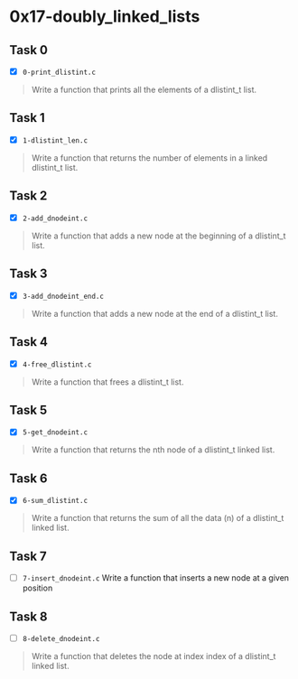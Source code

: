 # 0x17-doubly_linked_lists

## Task 0
- [x] `0-print_dlistint.c`
> Write a function that prints all the elements of a dlistint_t list.

## Task 1
- [x] `1-dlistint_len.c`
> Write a function that returns the number of elements in a linked dlistint_t list.

## Task 2
- [x] `2-add_dnodeint.c`
> Write a function that adds a new node at the beginning of a dlistint_t list.

## Task 3
- [x] `3-add_dnodeint_end.c`
> Write a function that adds a new node at the end of a dlistint_t list.

## Task 4
- [x] `4-free_dlistint.c`
> Write a function that frees a dlistint_t list.

## Task 5
- [x] `5-get_dnodeint.c`
> Write a function that returns the nth node of a dlistint_t linked list.

## Task 6
- [x] `6-sum_dlistint.c`
> Write a function that returns the sum of all the data (n) of a dlistint_t linked list.

## Task 7
- [ ] `7-insert_dnodeint.c`
Write a function that inserts a new node at a given position

## Task 8
- [ ] `8-delete_dnodeint.c`
> Write a function that deletes the node at index index of a dlistint_t linked list.

